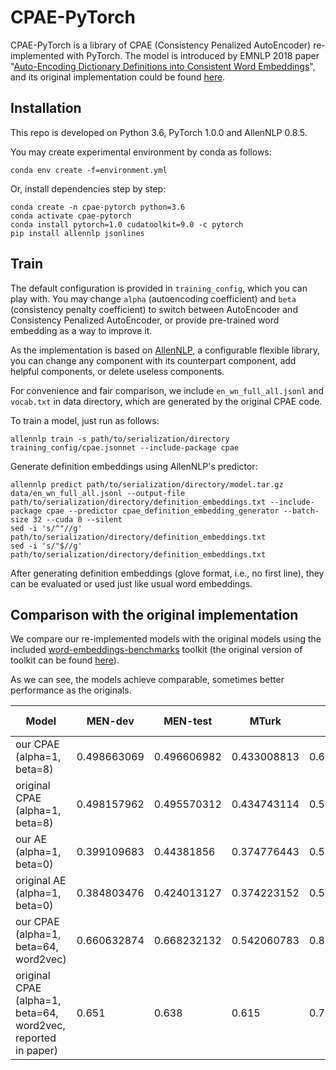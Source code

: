# CPAE-PyTorch

CPAE-PyTorch is a library of CPAE (Consistency Penalized AutoEncoder) re-implemented with PyTorch. The model is introduced by EMNLP 2018 paper "[Auto-Encoding Dictionary Definitions into Consistent Word Embeddings](https://aclweb.org/anthology/D18-1181)", and its original implementation could be found [here](https://github.com/tombosc/cpae).


## Installation

This repo is developed on Python 3.6, PyTorch 1.0.0 and AllenNLP 0.8.5.

You may create experimental environment by conda as follows:

```shell
conda env create -f=environment.yml
```

Or, install dependencies step by step:

```shell
conda create -n cpae-pytorch python=3.6
conda activate cpae-pytorch
conda install pytorch=1.0 cudatoolkit=9.0 -c pytorch
pip install allennlp jsonlines
```

## Train

The default configuration is provided in `training_config`, which you can play with. You may change `alpha` (autoencoding coefficient) and `beta` (consistency penalty coefficient) to switch between AutoEncoder and Consistency Penalized AutoEncoder, or provide pre-trained word embedding as a way to improve it.

As the implementation is based on [AllenNLP](https://github.com/allenai/allennlp), a configurable flexible library, you can change any component with its counterpart component, add helpful components, or delete useless components.

For convenience and fair comparison, we include `en_wn_full_all.jsonl` and `vocab.txt` in data directory, which are generated by the original CPAE code.

To train a model, just run as follows:

```shell
allennlp train -s path/to/serialization/directory training_config/cpae.jsonnet --include-package cpae
```

Generate definition embeddings using AllenNLP's predictor:

```shell
allennlp predict path/to/serialization/directory/model.tar.gz data/en_wn_full_all.jsonl --output-file path/to/serialization/directory/definition_embeddings.txt --include-package cpae --predictor cpae_definition_embedding_generator --batch-size 32 --cuda 0 --silent
sed -i 's/^"//g' path/to/serialization/directory/definition_embeddings.txt
sed -i 's/"$//g' path/to/serialization/directory/definition_embeddings.txt
```

After generating definition embeddings (glove format, i.e., no first line), they can be evaluated or used just like usual word embeddings.

## Comparison with the original implementation

We compare our re-implemented models with the original models using the included [word-embeddings-benchmarks](https://github.com/tombosc/cpae/tree/master/word-embeddings-benchmarks) toolkit (the original version of toolkit can be found [here](https://github.com/kudkudak/word-embeddings-benchmarks)).

As we can see, the models achieve comparable, sometimes better performance as the originals.

| Model | MEN-dev | MEN-test | MTurk | RG65 | RW | SCWS | SimLex333 | SimLex999 | SimVerb3500-dev | SimVerb3500-test | WS353 | WS353R | WS353S | AP | BLESS | Battig | ESSLI_1a | ESSLI_2b | ESSLI_2c | Google | MSR | SemEval2012_2 |
|---|---|---|---|---|---|---|---|---|---|---|---|---|---|---|---|---|---|---|---|---|---|---|
our CPAE (alpha=1, beta=8) | 0.498663069 | 0.496606982 | 0.433008813 | 0.634411542 | 0.256603718 | 0.551788864 | 0.259022761 | 0.394054538 | 0.425242418 | 0.368174528 | 0.543721278 | 0.440885165 | 0.634893993 | 0.509950249 | 0.5 | 0.243356911 | 0.590909091 | 0.725 | 0.466666667 | 0.025890299 | 0.047125 | 0.129653634 |
original CPAE (alpha=1, beta=8) | 0.498157962 | 0.495570312 | 0.434743114 | 0.556321716 | 0.234406662 | 0.537071954 | 0.242319671 | 0.387031863 | 0.415217566 | 0.347100864 | 0.480991963 | 0.382172741 | 0.5842947 | 0.509950249 | 0.47 | 0.240298222 | 0.613636364 | 0.75 | 0.577777778 | 0.016373312 | 0.030875 | 0.117190979 |
our AE (alpha=1, beta=0) | 0.399109683 | 0.44381856 | 0.374776443 | 0.520243471 | 0.186448245 | 0.495065492 | 0.253624435 | 0.368178852 | 0.357852756 | 0.349119334 | 0.430635419 | 0.292890592 | 0.55375016 | 0.514925373 | 0.59 | 0.228445804 | 0.545454545 | 0.7 | 0.444444444 | 0.083862055 | 0.1 | 0.128368539 |
original AE (alpha=1, beta=0) | 0.384803476 | 0.424013127 | 0.374223152 | 0.596125059 | 0.141162454 | 0.47554452 | 0.26243494 | 0.334538441 | 0.367640014 | 0.331242873 | 0.407243453 | 0.26709243 | 0.526226658 | 0.480099502 | 0.515 | 0.225960619 | 0.568181818 | 0.675 | 0.511111111 | 0.088518215 | 0.1045 | 0.117133135 |
our CPAE (alpha=1, beta=64, word2vec) | 0.660632874 | 0.668232132 | 0.542060783 | 0.811922197 | 0.324839691 | 0.627628157 | 0.346681441 | 0.471233914 | 0.484940154 | 0.435970855 | 0.600053185 | 0.478884821 | 0.709479011 | 0.641791045 | 0.67 | 0.319441789 | 0.772727273 | 0.75 | 0.577777778 | 0.027629963 | 0.04625 | 0.183607132 |
original CPAE (alpha=1, beta=64, word2vec, reported in paper) | 0.651 | 0.638| 0.615 | 0.72 | - | 0.604 | 0.309 | 0.458 | 0.441 | 0.423 | 0.613 | - | - | - | - | - | - | - | - | - | - | - |
